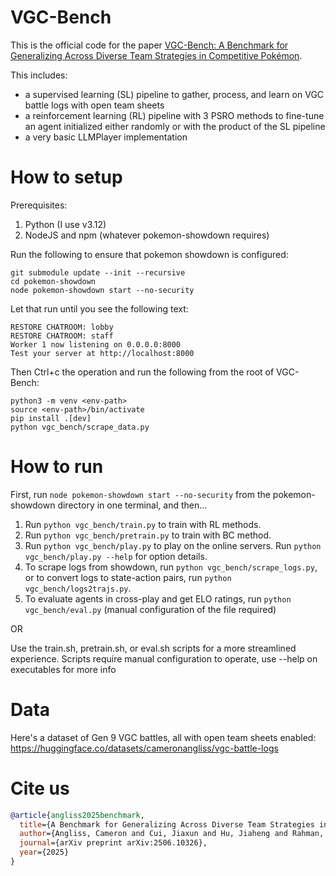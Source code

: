 # VGC-Bench
This is the official code for the paper [VGC-Bench: A Benchmark for Generalizing Across Diverse Team Strategies in Competitive Pokémon](https://arxiv.org/abs/2506.10326).

This includes:
- a supervised learning (SL) pipeline to gather, process, and learn on VGC battle logs with open team sheets
- a reinforcement learning (RL) pipeline with 3 PSRO methods to fine-tune an agent initialized either randomly or with the product of the SL pipeline
- a very basic LLMPlayer implementation 

# How to setup
Prerequisites:
1. Python (I use v3.12)
1. NodeJS and npm (whatever pokemon-showdown requires)

Run the following to ensure that pokemon showdown is configured:
```
git submodule update --init --recursive
cd pokemon-showdown
node pokemon-showdown start --no-security
```
Let that run until you see the following text:
```
RESTORE CHATROOM: lobby
RESTORE CHATROOM: staff
Worker 1 now listening on 0.0.0.0:8000
Test your server at http://localhost:8000
```
Then Ctrl+c the operation and run the following from the root of VGC-Bench:
```
python3 -m venv <env-path>
source <env-path>/bin/activate
pip install .[dev]
python vgc_bench/scrape_data.py
```

# How to run
First, run `node pokemon-showdown start --no-security` from the pokemon-showdown directory in one terminal, and then...
1. Run `python vgc_bench/train.py` to train with RL methods.
1. Run `python vgc_bench/pretrain.py` to train with BC method.
1. Run `python vgc_bench/play.py` to play on the online servers. Run `python vgc_bench/play.py --help` for option details.
1. To scrape logs from showdown, run `python vgc_bench/scrape_logs.py`, or to convert logs to state-action pairs, run `python vgc_bench/logs2trajs.py`.
1. To evaluate agents in cross-play and get ELO ratings, run `python vgc_bench/eval.py` (manual configuration of the file required)

OR

Use the train.sh, pretrain.sh, or eval.sh scripts for a more streamlined experience. Scripts require manual configuration to operate, use --help on executables for more info

# Data
Here's a dataset of Gen 9 VGC battles, all with open team sheets enabled: https://huggingface.co/datasets/cameronangliss/vgc-battle-logs

# Cite us

```bibtex
@article{angliss2025benchmark,
  title={A Benchmark for Generalizing Across Diverse Team Strategies in Competitive Pok$\backslash$'emon},
  author={Angliss, Cameron and Cui, Jiaxun and Hu, Jiaheng and Rahman, Arrasy and Stone, Peter},
  journal={arXiv preprint arXiv:2506.10326},
  year={2025}
}
```
